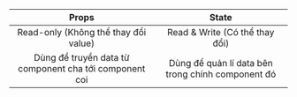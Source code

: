 |                         Props                          |                   State                   |
| :----------------------------------------------------: | :---------------------------------------: |
|          Read-only (Không thể thay đổi value)          |      Read & Write (Có thể thay đổi)       |
| Dùng để truyền data từ component cha tới component coi | Dùng để quản lí data bên trong chính component đó  |

